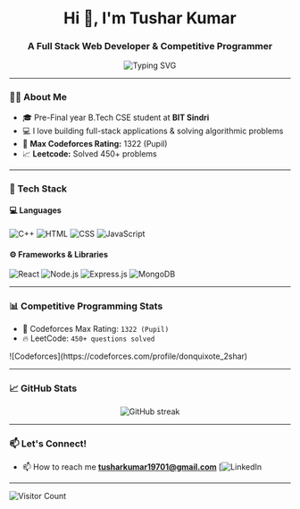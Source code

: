 <h1 align="center">Hi 👋, I'm Tushar Kumar</h1>
<h3 align="center">A Full Stack Web Developer & Competitive Programmer</h3>

<p align="center">
  <img src="https://readme-typing-svg.herokuapp.com?font=Fira+Code&duration=2000&pause=1000&color=36BCF7&center=true&vCenter=true&width=435&lines=Full+Stack+Web+Developer;Competitive+Programmer;Final+year+Student+at+BIT+Sindri" alt="Typing SVG" />
</p>

---

### 🧑‍💻 About Me
- 🎓 Pre-Final year B.Tech CSE student at **BIT Sindri**
- 💻 I love building full-stack applications & solving algorithmic problems
- 🥇 **Max Codeforces Rating:** 1322 (Pupil)  
- 📈 **Leetcode:** Solved 450+ problems  

---

### 🚀 Tech Stack

#### 💻 Languages
![C++](https://img.shields.io/badge/C++-00599C?style=flat&logo=c%2B%2B&logoColor=white)
![HTML](https://img.shields.io/badge/HTML-E34F26?style=flat&logo=html5&logoColor=white)
![CSS](https://img.shields.io/badge/CSS-1572B6?style=flat&logo=css3&logoColor=white)
![JavaScript](https://img.shields.io/badge/JavaScript-F7DF1E?style=flat&logo=javascript&logoColor=black)

#### ⚙️ Frameworks & Libraries
![React](https://img.shields.io/badge/React-20232A?style=flat&logo=react&logoColor=61DAFB)
![Node.js](https://img.shields.io/badge/Node.js-339933?style=flat&logo=node.js&logoColor=white)
![Express.js](https://img.shields.io/badge/Express.js-000000?style=flat&logo=express&logoColor=white)
![MongoDB](https://img.shields.io/badge/MongoDB-4EA94B?style=flat&logo=mongodb&logoColor=white)

---

### 📊 Competitive Programming Stats

- 🧠 Codeforces Max Rating: `1322 (Pupil)`  
- 🔥 LeetCode: `450+ questions solved`

<p align="left">
  ![Codeforces](https://codeforces.com/profile/donquixote_2shar)
</p>

---

### 📈 GitHub Stats

<p align="center">
  <img src="https://github-readme-streak-stats.herokuapp.com?user=tusharkumar&theme=radical" alt="GitHub streak" />
</p>


---

### 📫 Let's Connect!

- 📫 How to reach me **tusharkumar19701@gmail.com**
[![LinkedIn](https://www.linkedin.com/in/tushar-kumar-063331245/)  

---

![Visitor Count](https://komarev.com/ghpvc/?username=tusharkumar19701&label=Profile%20views&color=0e75b6&style=flat)


